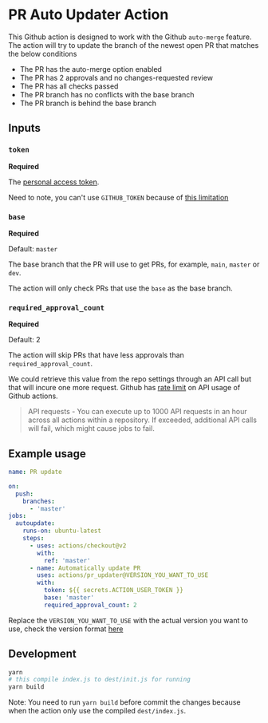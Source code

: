 # PR Auto Updater Action

This Github action is designed to work with the Github `auto-merge` feature.
The action will try to update the branch of the newest open PR that matches the below conditions

- The PR has the auto-merge option enabled
- The PR has 2 approvals and no changes-requested review
- The PR has all checks passed
- The PR branch has no conflicts with the base branch
- The PR branch is behind the base branch

## Inputs

### `token`

**Required**

The [personal access token](https://github.com/settings/tokens/).

Need to note, you can't use `GITHUB_TOKEN` because of [this limitation](https://docs.github.com/en/actions/reference/events-that-trigger-workflows#triggering-new-workflows-using-a-personal-access-token)

### `base`

**Required**

Default: `master`

The base branch that the PR will use to get PRs, for example, `main`, `master` or `dev`.

The action will only check PRs that use the `base` as the base branch.

### `required_approval_count`

**Required**

Default: 2

The action will skip PRs that have less approvals than `required_approval_count`.

We could retrieve this value from the repo settings through an API call but that will incure one more request. Github has [rate limit](https://docs.github.com/en/actions/reference/usage-limits-billing-and-administration#usage-limits) on API usage of Github actions.

> API requests - You can execute up to 1000 API requests in an hour across all actions within a repository. If exceeded, additional API calls will fail, which might cause jobs to fail.

## Example usage

```yml
name: PR update

on:
  push:
    branches:
      - 'master'
jobs:
  autoupdate:
    runs-on: ubuntu-latest
    steps:
      - uses: actions/checkout@v2
        with:
          ref: 'master'
      - name: Automatically update PR
        uses: actions/pr_updater@VERSION_YOU_WANT_TO_USE
        with:
          token: ${{ secrets.ACTION_USER_TOKEN }}
          base: 'master'
          required_approval_count: 2
```

Replace the `VERSION_YOU_WANT_TO_USE` with the actual version you want to use, check the version format [here](https://docs.github.com/en/actions/reference/workflow-syntax-for-github-actions#jobsjob_idstepsuses)

## Development

```bash
yarn
# this compile index.js to dest/init.js for running
yarn build
```

Note: You need to run `yarn build` before commit the changes because when the action only use the compiled `dest/index.js`.

